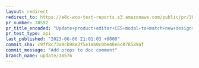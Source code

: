 ```yaml
---
layout: redirect
redirect_to: https://a8c-woo-test-reports.s3.amazonaws.com/public/pr/38592/api/index.html
pr_number: 38592
pr_title_encoded: "Update+product+editor+CES+modal+to+match+new+designs"
pr_test_type: api
last_published: "2023-06-06 21:01:03 +0000"
commit_sha: c9ff8c73a9cb98e3f5e1ab0c0be40e6c078589af
commit_message: "Add props to doc comment"
branch_name: update/38576
---
```

